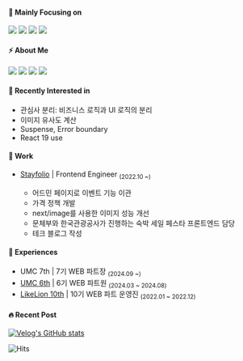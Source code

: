 #### 🎯 Mainly Focusing on
<img src="https://img.shields.io/badge/Javascript-F7DF1D?style=flat-square&logo=javascript&logoColor=white"/></a>
<img src="https://img.shields.io/badge/Typescript-3178C6?style=flat-square&logo=Typescript&logoColor=white"/></a>
<img src="https://img.shields.io/badge/React-20232a?style=flat-square&logo=React&logoColor=#5bccea"/></a>
<img src="https://img.shields.io/badge/Next-black?style=flat-square&logo=next.js&logoColor=white"/></a>


#### ⚡️ About Me
<a href="https://velog.io/@abroak07"><img src="https://img.shields.io/badge/Velog-20C997?style=flat-square&logo=Velog&logoColor=white&link=ttps://velog.io/@abroak07"/></a>
<a href="https://www.linkedin.com/in/%EB%AF%BC%EC%B2%A0-%EB%B0%95-72ab9b236"><img src="https://img.shields.io/badge/LinkedIn-0A66C2?style=flat-square&logo=LinkedIn&logoColor=white&link=ttps://www.linkedin.com/in/%EB%AF%BC%EC%B2%A0-%EB%B0%95-72ab9b236"/></a>
<a href="https://lava-fortnight-fed.notion.site/d4de042bce63466e97fdf4212600973f?pvs=4"><img src="https://img.shields.io/badge/Notion-f5f5dc?style=flat-square&logo=Notion&logoColor=black&link=ttps://lava-fortnight-fed.notion.site/d4de042bce63466e97fdf4212600973f?pvs=4"/></a>
<a href="mailto:xironysim@gmail.com"><img src="https://img.shields.io/badge/Gmail-d14836?style=flat-square&logo=Gmail&logoColor=white&link=xironysim@gmail.com"/></a>

#### 👀 Recently Interested in
- 관심사 분리: 비즈니스 로직과 UI 로직의 분리
- 이미지 유사도 계산
- Suspense, Error boundary
- React 19 use 

#### 💼 Work

- [Stayfolio](https://www.stayfolio.com) | Frontend Engineer <sub>(2022.10 ~)</sub>

  - 어드민 페이지로 이벤트 기능 이관
  - 가격 정책 개발
  - next/image를 사용한 이미지 성능 개선
  - 문체부와 한국관광공사가 진행하는 숙박 세일 페스타 프론트엔드 담당
  - 테크 블로그 작성

#### 🫧 Experiences
- UMC 7th  |  7기 WEB 파트장 <sub>(2024.09 ~)</sub>
- [UMC 6th](https://github.com/Teammanagers/FrontEnd)  |  6기 WEB 파트원 <sub>(2024.03 ~ 2024.08)</sub>
- [LikeLion 10th](https://lava-fortnight-fed.notion.site/94af8fbb8ffe4d22bd709d7f3c871f35?pvs=4) | 10기 WEB 파트 운영진 <sub>(2022.01 ~ 2022.12)</sub>

#### 🔥 Recent Post
[![Velog's GitHub stats](https://velog-readme-stats.vercel.app/api?name=abroak07)](https://velog.io/@abroak07/%EC%9A%B0%EB%A6%AC%EC%9D%98-%EC%BD%94%EB%93%9C%EB%A5%BC-%EC%96%B4%EB%96%BB%EA%B2%8C-%EB%A6%AC%ED%8C%A9%ED%86%A0%EB%A7%81-%ED%95%A0-%EC%88%98-%EC%9E%88%EC%9D%84%EA%B9%8C)

![Hits](https://hits.seeyoufarm.com/api/count/incr/badge.svg?url=https%3A%2F%2Fgithub.com%2FLow-ProFiles&count_bg=%23000000&title_bg=%23000000&icon=&icon_color=%23E7E7E7&title=hits&edge_flat=false)
